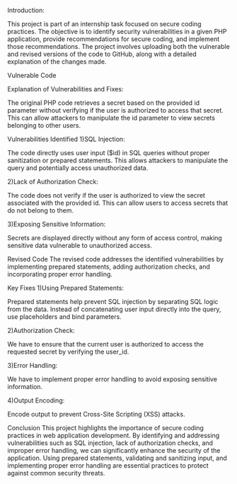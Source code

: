 Introduction:

This project is part of an internship task focused on secure coding practices. The objective is to identify security vulnerabilities in a given PHP application, provide recommendations for secure coding, and implement those recommendations. The project involves uploading both the vulnerable and revised versions of the code to GitHub, along with a detailed explanation of the changes made.


Vulnerable Code

Explanation of Vulnerabilities and Fixes:

The original PHP code retrieves a secret based on the provided id parameter without verifying if the user is authorized to access that secret. This can allow attackers to manipulate the id parameter to view secrets belonging to other users.

Vulnerabilities Identified
1)SQL Injection:

The code directly uses user input ($id) in SQL queries without proper sanitization or prepared statements. This allows attackers to manipulate the query and potentially access unauthorized data.

2)Lack of Authorization Check:

The code does not verify if the user is authorized to view the secret associated with the provided id. This can allow users to access secrets that do not belong to them.

3)Exposing Sensitive Information:

Secrets are displayed directly without any form of access control, making sensitive data vulnerable to unauthorized access.



Revised Code
The revised code addresses the identified vulnerabilities by implementing prepared statements, adding authorization checks, and incorporating proper error handling.

Key Fixes
1)Using Prepared Statements:

Prepared statements help prevent SQL injection by separating SQL logic from the data. Instead of concatenating user input directly into the query, use placeholders and bind parameters.

2)Authorization Check:

We have to ensure that the current user is authorized to access the requested secret by verifying the user_id.

3)Error Handling:

We have to implement proper error handling to avoid exposing sensitive information.

4)Output Encoding:

Encode output to prevent Cross-Site Scripting (XSS) attacks.






Conclusion
This project highlights the importance of secure coding practices in web application development. By identifying and addressing vulnerabilities such as SQL injection, lack of authorization checks, and improper error handling, we can significantly enhance the security of the application. Using prepared statements, validating and sanitizing input, and implementing proper error handling are essential practices to protect against common security threats.



